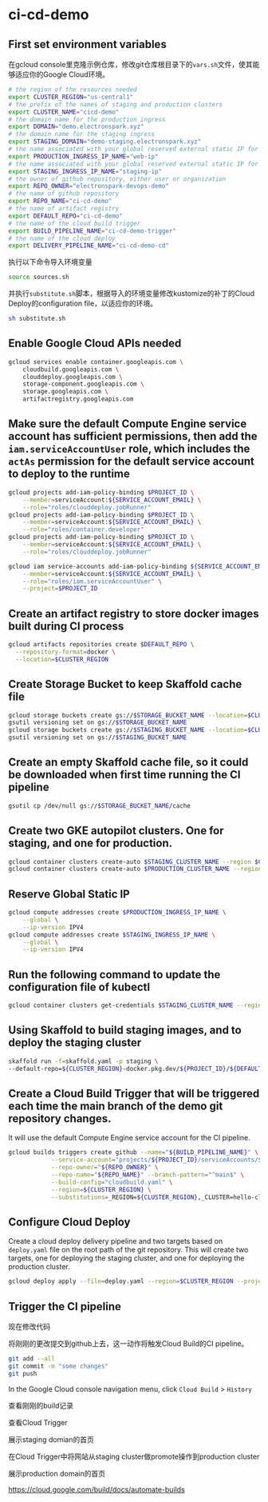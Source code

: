 # ci-cd-demo

## First set environment variables

在gcloud console里克隆示例仓库，修改git仓库根目录下的`vars.sh`文件，使其能够适应你的Google Cloud环境。

```bash
# the region of the resources needed
export CLUSTER_REGION="us-central1"
# the prefix of the names of staging and production clusters
export CLUSTER_NAME="cicd-demo"
# the domain name for the production ingress
export DOMAIN="demo.electronspark.xyz"
# the domain name for the staging ingress
export STAGING_DOMAIN="demo-staging.electronspark.xyz"
# the name associated with your global reserved external static IP for production ingress
export PRODUCTION_INGRESS_IP_NAME="web-ip"
# the name associated with your global reserved external static IP for staging ingress
export STAGING_INGRESS_IP_NAME="staging-ip"
# the owner of github repository, either user or organization
export REPO_OWNER="electronspark-devops-demo"
# the name of github repository
export REPO_NAME="ci-cd-demo"
# the name of artifact registry
export DEFAULT_REPO="ci-cd-demo"
# the name of the cloud build trigger
export BUILD_PIPELINE_NAME="ci-cd-demo-trigger"
# the name of the cloud deploy
export DELIVERY_PIPELINE_NAME="ci-cd-demo-cd"
```

执行以下命令导入环境变量

```bash
source sources.sh
```

并执行`substitute.sh`脚本，根据导入的环境变量修改kustomize的补丁的Cloud Deploy的configuration file，以适应你的环境。

```bash
sh substitute.sh
```

## Enable Google Cloud APIs needed

```bash
gcloud services enable container.googleapis.com \
    cloudbuild.googleapis.com \
    clouddeploy.googleapis.com \
    storage-component.googleapis.com \
    storage.googleapis.com \
    artifactregistry.googleapis.com
```

## Make sure the default Compute Engine service account has sufficient permissions, then add the `iam.serviceAccountUser` role, which includes the `actAs` permission for the default service account to deploy to the runtime

```bash
gcloud projects add-iam-policy-binding $PROJECT_ID \
    --member=serviceAccount:${SERVICE_ACCOUNT_EMAIL} \
    --role="roles/clouddeploy.jobRunner"
gcloud projects add-iam-policy-binding $PROJECT_ID \
    --member=serviceAccount:${SERVICE_ACCOUNT_EMAIL} \
    --role="roles/container.developer"
gcloud projects add-iam-policy-binding $PROJECT_ID \
    --member=serviceAccount:${SERVICE_ACCOUNT_EMAIL} \
    --role="roles/clouddeploy.jobRunner"

gcloud iam service-accounts add-iam-policy-binding ${SERVICE_ACCOUNT_EMAIL} \
    --member=serviceAccount:${SERVICE_ACCOUNT_EMAIL} \
    --role="roles/iam.serviceAccountUser" \
    --project=$PROJECT_ID
```

## Create an artifact registry to store docker images built during CI process

```bash
gcloud artifacts repositories create $DEFAULT_REPO \
  --repository-format=docker \
  --location=$CLUSTER_REGION
```

## Create Storage Bucket to keep Skaffold cache file

```bash
gcloud storage buckets create gs://$STORAGE_BUCKET_NAME --location=$CLUSTER_REGION
gsutil versioning set on gs://$STORAGE_BUCKET_NAME
gcloud storage buckets create gs://$STAGING_BUCKET_NAME --location=$CLUSTER_REGION
gsutil versioning set on gs://$STAGING_BUCKET_NAME
```

## Create an empty Skaffold cache file, so it could be downloaded when first time running the CI pipeline

```bash
gsutil cp /dev/null gs://$STORAGE_BUCKET_NAME/cache
```

## Create two GKE autopilot clusters. One for staging, and one for production.

```bash
gcloud container clusters create-auto $STAGING_CLUSTER_NAME --region $CLUSTER_REGION
gcloud container clusters create-auto $PRODUCTION_CLUSTER_NAME --region $CLUSTER_REGION
```

## Reserve Global Static IP

```bash
gcloud compute addresses create $PRODUCTION_INGRESS_IP_NAME \
    --global \
    --ip-version IPV4
gcloud compute addresses create $STAGING_INGRESS_IP_NAME \
    --global \
    --ip-version IPV4
```

## Run the following command to update the configuration file of kubectl

```bash
gcloud container clusters get-credentials $STAGING_CLUSTER_NAME --region $CLUSTER_REGION
```

## Using Skaffold to build staging images, and to deploy the staging cluster

```bash
skaffold run -f=skaffold.yaml -p staging \
--default-repo=${CLUSTER_REGION}-docker.pkg.dev/${PROJECT_ID}/${DEFAULT_REPO}
```

## Create a Cloud Build Trigger that will be triggered each time the main branch of the demo git repository changes.

It will use the default Compute Engine service account for the CI pipeline.

```bash
gcloud builds triggers create github --name="${BUILD_PIPELINE_NAME}" \
            --service-account="projects/${PROJECT_ID}/serviceAccounts/${SERVICE_ACCOUNT_EMAIL}" \
            --repo-owner="${REPO_OWNER}" \
            --repo-name="${REPO_NAME}" --branch-pattern="^main$" \
            --build-config="cloudbuild.yaml" \
            --region=${CLUSTER_REGION} \
            --substitutions=_REGION=${CLUSTER_REGION},_CLUSTER=hello-cloudbuild,_CACHE_URI=gs://$STORAGE_BUCKET_NAME,_DELIVERY_PIPELINE_NAME=$DELIVERY_PIPELINE_NAME,_SOURCE_STAGING_BUCKET=gs://$STAGING_BUCKET_NAME,_DEFAULT_REPO=$DEFAULT_REPO,_PROJECT_ID=$PROJECT_ID
```

## Configure Cloud Deploy

Create a cloud deploy delivery pipeline and two targets based on `deploy.yaml` file on the root path of the git repository. This will create two targets, one for deploying the staging cluster, and one for deploying the production cluster.

```bash
gcloud deploy apply --file=deploy.yaml --region=$CLUSTER_REGION --project=$PROJECT_ID
```

## Trigger the CI pipeline

现在修改代码

将刚刚的更改提交到github上去，这一动作将触发Cloud Build的CI pipeline。

```bash
git add --all
git commit -m "some changes"
git push
```

In the Google Cloud console navigation menu, click `Cloud Build` > `History`

查看刚刚的build记录

查看Cloud Trigger

展示staging domian的首页

在Cloud Trigger中将网站从staging cluster做promote操作到production cluster

展示production domain的首页




https://cloud.google.com/build/docs/automate-builds